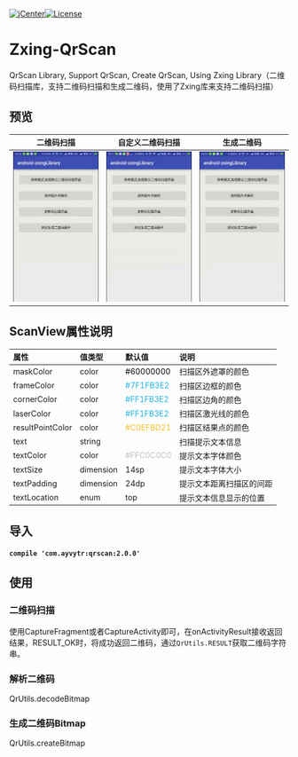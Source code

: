 [![jCenter](https://img.shields.io/badge/jCenter-2.0.0-red.svg)](https://bintray.com/ayvytr/maven/qrscan/_latestVersion)[![License](https://img.shields.io/badge/license-Apche%202.0-blue.svg)](http://www.apache.org/licenses/LICENSE-2.0)



# Zxing-QrScan

QrScan Library, Support QrScan, Create QrScan, Using Zxing Library（二维码扫描库，支持二维码扫描和生成二维码，使用了Zxing库来支持二维码扫描）



## 预览

|       二维码扫描       |    自定义二维码扫描    |       生成二维码       |
| :--------------------: | :--------------------: | :--------------------: |
| ![](screenshots/1.gif) | ![](screenshots/3.gif) | ![](screenshots/5.gif) |



## ScanView属性说明

| 属性             | 值类型    | 默认值                               | 说明                     |
| :--------------- | :-------- | :----------------------------------- | :----------------------- |
| maskColor        | color     | <font color=#000000>#60000000</font> | 扫描区外遮罩的颜色       |
| frameColor       | color     | <font color=#1FB3E2>#7F1FB3E2</font> | 扫描区边框的颜色         |
| cornerColor      | color     | <font color=#1FB3E2>#FF1FB3E2</font> | 扫描区边角的颜色         |
| laserColor       | color     | <font color=#1FB3E2>#FF1FB3E2</font> | 扫描区激光线的颜色       |
| resultPointColor | color     | <font color=#EFBD21>#C0EFBD21</font> | 扫描区结果点的颜色       |
| text             | string    |                                      | 扫描提示文本信息         |
| textColor        | color     | <font color=#C0C0C0>#FFC0C0C0</font> | 提示文本字体颜色         |
| textSize         | dimension | 14sp                                 | 提示文本字体大小         |
| textPadding      | dimension | 24dp                                 | 提示文本距离扫描区的间距 |
| textLocation     | enum      | top                                  | 提示文本信息显示的位置   |



## 导入

**`compile 'com.ayvytr:qrscan:2.0.0'`**



## 使用

### 二维码扫描

使用CaptureFragment或者CaptureActivity即可，在onActivityResult接收返回结果，RESULT_OK时，将成功返回二维码，通过`QrUtils.RESULT`获取二维码字符串。

### 解析二维码

QrUtils.decodeBitmap

### 生成二维码Bitmap

QrUtils.createBitmap



